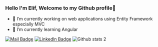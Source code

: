 ### Hello I'm Elif, Welcome to my Github profile👋

<!--
**elifercann/elifercann** is a ✨ _special_ ✨ repository because its `README.md` (this file) appears on your GitHub profile.

Here are some ideas to get you started:
-->

- 🔭 I’m currently working on web applications using Entity Framework especially MVC
- 🌱 I’m currently learning Angular

[![Mail Badge](https://img.shields.io/badge/-Mail-000?style=quare&labelColor=000&logo=Mail&logoColor=white&link=link)](mailto:ercanelif450@gmail.com) 
[![Linkedln Badge](https://img.shields.io/badge/-Linkedln-000?style=quare&labelColor=000&logo=Linkedln&logoColor=white&link=link)](https://www.linkedin.com/in/elif-ercan-8442b5202/) 
![Github stats 2](https://github-readme-stats.vercel.app/api?username=elifercann&show_icons=true&theme=radical)
